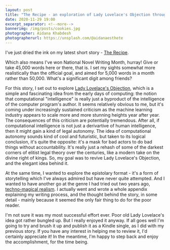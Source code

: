 ```yaml
---
layout: post
title: "The Recipe - an exploration of Lady Lovelace's Objection through epistolary techno-magical realism"
date: 2020-11-29 19:00
excerpt_separator: <!--more-->
bannerimg: /img/posts/cookies.jpg
photographer: Aidana Khabdesh
photographerurl: https://unsplash.com/@aidanaesthete
---
```


I've just dried the ink on my latest short story - [The Recipe](https://shaisachs.gitbook.io/the-recipe/).

<!--more-->

Which also means I've won National Novel Writing Month, hurray! Give or take 45,000 words here or there, that is. I set my sights somewhat more realistically than the official goal, and aimed for 5,000 words in a month rather than 50,000. What's a significant digit among friends?

For this story, I set out to explore [Lady Lovelace's Objection](https://plato.stanford.edu/entries/turing-test/#LadLovObj), which is a simple and fascinating idea from the early days of computing: the notion that computational "intelligence" is really just a byproduct of the intelligence of the computer program's author. It seems relatively obvious to me, but it's coming under increasingly sustained criticism as the machine learning industry appears to scale more and more stunning heights year after year. The consequences of this criticism are potentially tremendous. After all, if computational intelligence is not just a derivartive of human intelligence, then it might gain a kind of legal autonomy. The idea of computational autonomy sounds kind of cool and futuristic, but taken to its logical conclusion, it's quite the opposite: it's a mask for bad actors to do bad things without accountability. It's really just a rehash of some of the darkest corners of elitist legal theory over the centuries, like a modern take on the divine right of kings. So, my goal was to revive Lady Lovelace's Objection, and the elegant idea behind it.

At the same time, I wanted to explore the epistolary format - it's a form of storytelling which I've always admired but have never quite attempted. And I wanted to have another go at the genre I had tried out two years ago, [techno-magical realism](https://shaisachs.github.io/2018/05/05/the-menu.html). I actually went and wrote a whole appendix explaining my writing process, and the thought behind the story, in some detail - mainly because it seemed the only fair thing to do for the poor reader.

I'm not sure it was my most successful effort ever. Poor old Lady Lovelace's idea got rather bungled up. But I really enjoyed it anyway. If all goes well I'm going to try and brush it up and publish it as a Kindle single, as I did with my previous story. If you have any interest in helping me to review it, I'd certainly appreciate it! In the meantime, I'm happy to step back and enjoy the accomplishment, for the time being.